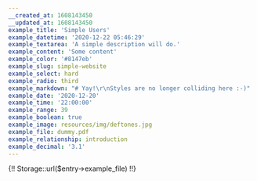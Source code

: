 ```yaml
---
__created_at: 1608143450
__updated_at: 1608143450
example_title: 'Simple Users'
example_datetime: '2020-12-22 05:46:29'
example_textarea: 'A simple description will do.'
example_content: 'Some content'
example_color: '#8147eb'
example_slug: simple-website
example_select: hard
example_radio: third
example_markdown: "# Yay!\r\nStyles are no longer colliding here :-)"
example_date: '2020-12-20'
example_time: '22:00:00'
example_range: 39
example_boolean: true
example_image: resources/img/deftones.jpg
example_file: dummy.pdf
example_relationship: introduction
example_decimal: '3.1'
---
```

{!! Storage::url($entry->example_file) !!}
